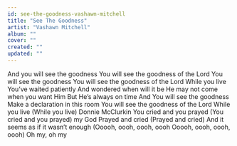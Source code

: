 ```yaml
---
id: see-the-goodness-vashawn-mitchell
title: "See The Goodness"
artist: "Vashawn Mitchell"
album: ""
cover: ""
created: ""
updated: ""
---
```


And you will see the goodness
You will see the goodness of the Lord
You will see the goodness
You will see the goodness of the Lord
While you live
You’ve waited patiently
And wondered when will it be
He may not come when you want Him
But He’s always on time
And You will see the goodness
Make a declaration in this room
You will see the goodness of the Lord
While you live
(While you live)
Donnie McClurkin
You cried and you prayed
(You cried and you prayed) my God
Prayed and cried
(Prayеd and cried)
And it seems as if it wasn’t enough
(Ooooh, oooh, oooh, oooh
Ooooh, oooh, oooh, oooh)
Oh my, oh my
